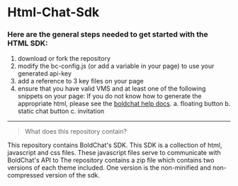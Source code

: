 # Html-Chat-Sdk


### Here are the general steps needed to get started with the HTML SDK:
1. download or fork the repository
2. modify the bc-config.js (or add a variable in your page) to use your generated api-key
3. add a reference to 3 key files  on your page
4. ensure that you have valid VMS and at least one of the following snippets on your page:
If you do not know how to generate the appropriate html, please see the [boldchat help docs](http://help.boldchat.com/help/current/BoldChat/c_bc_setupguide_header.html).
  a. floating button
  b. static chat button
  c. invitation

*** 

> What does this repository contain?

This repository contains BoldChat's SDK. This SDK is a collection of html, javascript and css files. 
These javascript files serve to communicate with BoldChat's API to 
The repository contains a zip file which contains two versions of each theme included. One version is the non-minified and non-compressed version of the sdk. 
